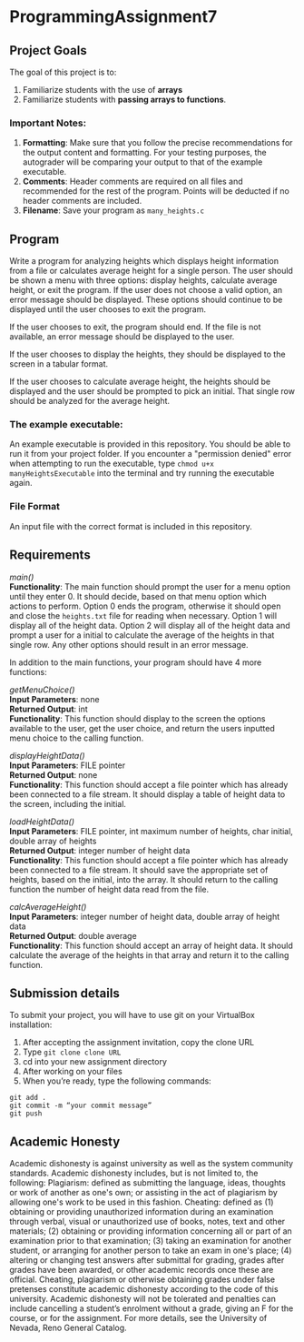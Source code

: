 # ProgrammingAssignment7

## Project Goals
The goal of this project is to:
1.	Familiarize students with the use of **arrays**
2.  Familiarize students with **passing arrays to functions**.
### Important Notes:
1.	**Formatting**: Make sure that you follow the precise recommendations for the output content and formatting. For your testing purposes, the autograder will be comparing your output to that of the example executable.
2.	**Comments**: Header comments are required on all files and recommended for the rest of the program. Points will be deducted if no header comments are included.
3.	**Filename**: Save your program as ```many_heights.c```

## Program
Write a program for analyzing heights which displays height information from a file or calculates average height for a single person. The user should be shown a menu with three options: display heights, calculate average height, or exit the program. If the user does not choose a valid option, an error message should be displayed. These options should continue to be displayed until the user chooses to exit the program.

If the user chooses to exit, the program should end. If the file is not available, an error message should be displayed to the user.

If the user chooses to display the heights, they should be displayed to the screen in a tabular format.  

If the user chooses to calculate average height, the heights should be displayed and the user should be prompted to pick an initial. That single row should be analyzed for the average height.  

### The example executable:
An example executable is provided in this repository. You should be able to run it from your project folder.
If you encounter a "permission denied" error when attempting to run the executable, type ```chmod u+x manyHeightsExecutable``` into the terminal and try running the executable again.

### File Format
An input file with the correct format is included in this repository.

## Requirements
*main()*  
**Functionality**: The main function should prompt the user for a menu option until they enter 0. It should decide, based on that menu option which actions to perform. Option 0 ends the program, otherwise it should open and close the ```heights.txt``` file for reading when necessary. Option 1 will display all of the height data. Option 2 will display all of the height data and prompt a user for a initial to calculate the average of the heights in that single row. Any other options should result in an error message.    

In addition to the main functions, your program should have 4 more functions:   

*getMenuChoice()*  
**Input Parameters**: none  
**Returned Output**: int  
**Functionality**: This function should display to the screen the options available to the user, get the user choice, and return the users inputted menu choice to the calling function.  

*displayHeightData()*  
**Input Parameters**: FILE pointer  
**Returned Output**: none  
**Functionality**: This function should accept a file pointer which has already been connected to a file stream. It should display a table of height data to the screen, including the initial. 

*loadHeightData()*  
**Input Parameters**: FILE pointer, int maximum number of heights, char initial, double array of heights  
**Returned Output**: integer number of height data  
**Functionality**: This function should accept a file pointer which has already been connected to a file stream. It should save the appropriate set of heights, based on the initial, into the array. It should return to the calling function the number of height data read from the file.    

*calcAverageHeight()*  
**Input Parameters**: integer number of height data, double array of height data  
**Returned Output**: double average   
**Functionality**: This function should accept an array of height data. It should calculate the average of the heights in that array and return it to the calling function.  

## Submission details
To submit your project, you will have to use git on your VirtualBox installation:
1.	After accepting the assignment invitation, copy the clone URL
2.	Type 
```git clone clone URL```
3.	cd into your new assignment directory
4.	After working on your files
5.	When you’re ready, type the following commands: 
```
git add .
git commit -m “your commit message”
git push
```
## Academic Honesty
Academic dishonesty is against university as well as the system community standards. Academic dishonesty includes, but is not limited to, the following:
Plagiarism: defined as submitting the language, ideas, thoughts or work of another as one's own; or assisting in the act of plagiarism by allowing one's work to be used in this fashion.
Cheating: defined as (1) obtaining or providing unauthorized information during an examination through verbal, visual or unauthorized use of books, notes, text and other materials; (2) obtaining or providing information concerning all or part of an examination prior to that examination; (3) taking an examination for another student, or arranging for another person to take an exam in one's place; (4) altering or changing test answers after submittal for grading, grades after grades have been awarded, or other academic records once these are official.
Cheating, plagiarism or otherwise obtaining grades under false pretenses constitute academic
dishonesty according to the code of this university. Academic dishonesty will not be tolerated and
penalties can include cancelling a student’s enrolment without a grade, giving an F for the course, or for the assignment. For more details, see the University of Nevada, Reno General Catalog.
